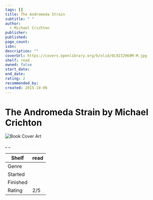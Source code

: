```yaml
---
tags: []
title: The Andromeda Strain
subtitle: " "
author:
  - Michael Crichton
publisher: 
published: 
page_count: 
isbn: 
description: ""
coverUrl: https://covers.openlibrary.org/b/olid/OL9232969M-M.jpg
shelf: read
owned: false
start_date: 
end_date: 
rating: 2
recommended_by: 
created: 2015-10-06
---
```


# The Andromeda Strain by Michael Crichton

![Book Cover Art](https://covers.openlibrary.org/b/olid/OL9232969M-M.jpg)

_ _

| Shelf | read |
| --- | --- |
| Genre |  |
| Started |  |
| Finished |  |
| Rating | 2/5 |

